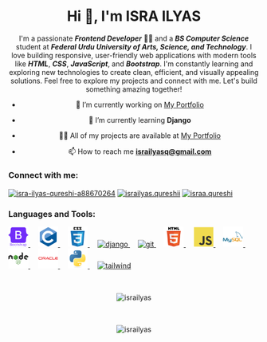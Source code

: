 <h1 align="center">Hi 👋, I'm ISRA ILYAS</h1>

<center>
<p align="center">I'm a passionate <b><i>Frontend Developer</i></b> 👩‍💻 and a <b><i>BS Computer Science</i></b> student at <b><i>Federal Urdu University of Arts, Science, and Technology</i></b>. I love building responsive, user-friendly web applications with modern tools like <b><i>HTML</i></b>, <b><i>CSS</i></b>, <b><i>JavaScript</i></b>, and <b><i>Bootstrap</i></b>. I'm constantly learning and exploring new technologies to create clean, efficient, and visually appealing solutions. Feel free to explore my projects and connect with me. Let's build something amazing together!</p>

- 🔭 I’m currently working on [My Portfolio](https://github.com/israilyas/israilyas-porfolio) <i></i>

- 🌱 I’m currently learning **Django**

- 👨‍💻 All of my projects are available at [My Portfolio](https://isra-ilyas.netlify.app/)

- 📫 How to reach me **israilyasq@gmail.com**

<h3 align="left">Connect with me:</h3>
<p align="left">
<a href="https://linkedin.com/in/isra-ilyas-qureshi-a88670264" target="blank"><img align="center" src="https://raw.githubusercontent.com/rahuldkjain/github-profile-readme-generator/master/src/images/icons/Social/linked-in-alt.svg" alt="isra-ilyas-qureshi-a88670264" height="30" width="40" /></a>
<a href="https://fb.com/israilyas.qureshii" target="blank"><img align="center" src="https://raw.githubusercontent.com/rahuldkjain/github-profile-readme-generator/master/src/images/icons/Social/facebook.svg" alt="israilyas.qureshii" height="30" width="40" /></a>
<a href="https://instagram.com/israa.qureshi" target="blank"><img align="center" src="https://raw.githubusercontent.com/rahuldkjain/github-profile-readme-generator/master/src/images/icons/Social/instagram.svg" alt="israa.qureshi" height="30" width="40" /></a>
</p>

<h3 align="left">Languages and Tools:</h3>
<p align="left"> 
  <a href="https://getbootstrap.com" target="_blank" rel="noreferrer"> 
    <img src="https://raw.githubusercontent.com/devicons/devicon/master/icons/bootstrap/bootstrap-plain-wordmark.svg" alt="bootstrap" width="40" height="40"/> 
  </a> 
  &nbsp;&nbsp;&nbsp;
  <a href="https://www.cprogramming.com/" target="_blank" rel="noreferrer"> 
    <img src="https://raw.githubusercontent.com/devicons/devicon/master/icons/c/c-original.svg" alt="c" width="40" height="40"/> 
  </a> 
  &nbsp;&nbsp;&nbsp;
  <a href="https://www.w3schools.com/css/" target="_blank" rel="noreferrer"> 
    <img src="https://raw.githubusercontent.com/devicons/devicon/master/icons/css3/css3-original-wordmark.svg" alt="css3" width="40" height="40"/> 
  </a> 
  &nbsp;&nbsp;&nbsp;
  <a href="https://www.djangoproject.com/" target="_blank" rel="noreferrer"> 
    <img src="https://cdn.worldvectorlogo.com/logos/django.svg" alt="django" width="40" height="40"/> 
  </a> 
  &nbsp;&nbsp;&nbsp;
  <a href="https://git-scm.com/" target="_blank" rel="noreferrer"> 
    <img src="https://www.vectorlogo.zone/logos/git-scm/git-scm-icon.svg" alt="git" width="40" height="40"/> 
  </a> 
  &nbsp;&nbsp;&nbsp;
  <a href="https://www.w3.org/html/" target="_blank" rel="noreferrer"> 
    <img src="https://raw.githubusercontent.com/devicons/devicon/master/icons/html5/html5-original-wordmark.svg" alt="html5" width="40" height="40"/> 
  </a> 
  &nbsp;&nbsp;&nbsp;
  <a href="https://developer.mozilla.org/en-US/docs/Web/JavaScript" target="_blank" rel="noreferrer"> 
    <img src="https://raw.githubusercontent.com/devicons/devicon/master/icons/javascript/javascript-original.svg" alt="javascript" width="40" height="40"/> 
  </a> 
  &nbsp;&nbsp;&nbsp;
  <a href="https://www.mysql.com/" target="_blank" rel="noreferrer"> 
    <img src="https://raw.githubusercontent.com/devicons/devicon/master/icons/mysql/mysql-original-wordmark.svg" alt="mysql" width="40" height="40"/> 
  </a> 
  &nbsp;&nbsp;&nbsp;
  <a href="https://nodejs.org" target="_blank" rel="noreferrer"> 
    <img src="https://raw.githubusercontent.com/devicons/devicon/master/icons/nodejs/nodejs-original-wordmark.svg" alt="nodejs" width="40" height="40"/> 
  </a> 
  &nbsp;&nbsp;&nbsp;
  <a href="https://www.oracle.com/" target="_blank" rel="noreferrer"> 
    <img src="https://raw.githubusercontent.com/devicons/devicon/master/icons/oracle/oracle-original.svg" alt="oracle" width="40" height="40"/> 
  </a> 
  &nbsp;&nbsp;&nbsp;
  <a href="https://www.python.org" target="_blank" rel="noreferrer"> 
    <img src="https://raw.githubusercontent.com/devicons/devicon/master/icons/python/python-original.svg" alt="python" width="40" height="40"/> 
  </a> 
  &nbsp;&nbsp;&nbsp;
  <a href="https://tailwindcss.com/" target="_blank" rel="noreferrer"> 
    <img src="https://www.vectorlogo.zone/logos/tailwindcss/tailwindcss-icon.svg" alt="tailwind" width="40" height="40"/> 
  </a> 
</p>
 <br>

<p><img align="center" src="https://github-readme-stats.vercel.app/api/top-langs?username=israilyas&show_icons=true&locale=en&layout=compact" alt="israilyas" /></p> <br>

<p><img align="center" src="https://github-readme-streak-stats.herokuapp.com/?user=israilyas&" alt="israilyas" /></p>

</center>





